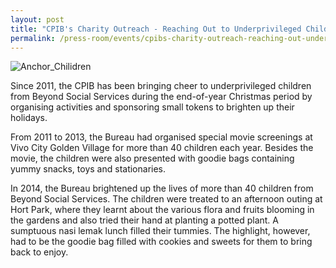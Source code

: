 ```yaml
---
layout: post
title: "CPIB's Charity Outreach - Reaching Out to Underprivileged Children"
permalink: /press-room/events/cpibs-charity-outreach-reaching-out-underprivileged-children/
---
```

![Anchor_Chilidren](https://user-images.githubusercontent.com/84945723/124113379-f4665580-da9d-11eb-8488-bfbd67d6139c.jpg)

Since 2011, the CPIB has been bringing cheer to underprivileged children from Beyond Social Services during the end-of-year Christmas period by organising activities and sponsoring small tokens to brighten up their holidays.

From 2011 to 2013, the Bureau had organised special movie screenings at Vivo City Golden Village for more than 40 children each year. Besides the movie, the children were also presented with goodie bags containing yummy snacks, toys and stationaries.

In 2014, the Bureau brightened up the lives of more than 40 children from Beyond Social Services. The children were treated to an afternoon outing at Hort Park, where they learnt about the various flora and fruits blooming in the gardens and also tried their hand at planting a potted plant. A sumptuous nasi lemak lunch filled their tummies. The highlight, however, had to be the goodie bag filled with cookies and sweets for them to bring back to enjoy.
